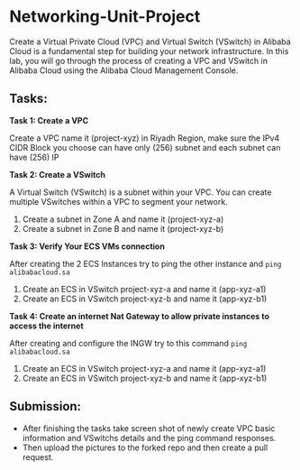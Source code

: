 # Networking-Unit-Project

Create a Virtual Private Cloud (VPC) and Virtual Switch (VSwitch) in Alibaba Cloud is a fundamental step for building your network infrastructure. In this lab, you will go through the process of creating a VPC and VSwitch in Alibaba Cloud using the Alibaba Cloud Management Console.


## Tasks:

**Task 1: Create a VPC**

Create a VPC name it (project-xyz) in Riyadh Region, make sure the IPv4 CIDR Block you choose can have only (256) subnet and each subnet can have (256) IP

**Task 2: Create a VSwitch**

A Virtual Switch (VSwitch) is a subnet within your VPC. You can create multiple VSwitches within a VPC to segment your network.

1. Create a subnet in Zone A and name it (project-xyz-a)
2. Create a subnet in Zone B and name it (project-xyz-b)

**Task 3: Verify Your ECS VMs connection**

After creating the 2 ECS Instances try to ping the other instance and ``` ping alibabacloud.sa ``` 

1. Create an ECS in VSwitch project-xyz-a and name it (app-xyz-a1)
2. Create an ECS in VSwitch project-xyz-b and name it (app-xyz-b1)

**Task 4: Create an internet Nat Gateway to allow private instances to access the internet**

After creating and configure the INGW try to this command ``` ping alibabacloud.sa ``` 

1. Create an ECS in VSwitch project-xyz-a and name it (app-xyz-a1)
2. Create an ECS in VSwitch project-xyz-b and name it (app-xyz-b1)

## Submission:

- After finishing the tasks take screen shot of newly create VPC basic information and VSwitchs details and the ping command responses.
- Then upload the pictures to the forked repo and then create a pull request.
